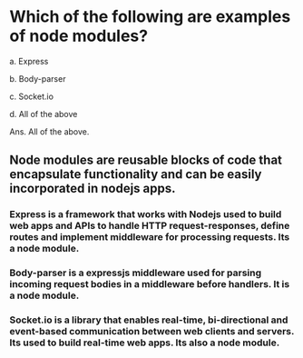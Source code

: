 # Which of the following are examples of node modules?

a. Express

b. Body-parser

c. Socket.io

d. All of the above



  
Ans. All of the above.

## Node modules are reusable blocks of code that encapsulate functionality and can be easily incorporated in nodejs apps.

### Express is a framework that works with Nodejs used to build web apps and APIs to handle HTTP request-responses, define routes and implement middleware for processing requests. Its a node module.

### Body-parser is a expressjs middleware used for parsing incoming request bodies in a middleware before handlers. It is a node module.

### Socket.io is a library that enables real-time, bi-directional and event-based communication between web clients and servers. Its used to build real-time web apps. Its also a node module.

